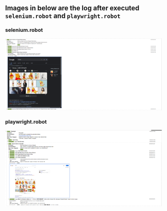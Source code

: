 ## Images in below are the log after executed `selenium.robot` and `playwright.robot`

### selenium.robot
![](selenium.png)

### playwright.robot
![](playwright.png)
